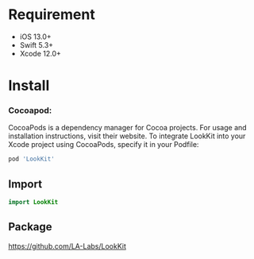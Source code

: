 
# Requirement
- iOS 13.0+
- Swift 5.3+
- Xcode 12.0+

# Install
### Cocoapod:
CocoaPods is a dependency manager for Cocoa projects. For usage and installation instructions, visit their website. To integrate LookKit into your Xcode project using CocoaPods, specify it in your Podfile:
```ruby
pod 'LookKit' 
```
## Import
```swift 
import LookKit
```

## Package
https://github.com/LA-Labs/LookKit

